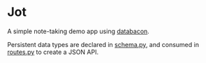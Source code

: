 # Jot

A simple note-taking demo app using [databacon](http://github.com/cameron/databacon).

Persistent data types are declared in [schema.py](server/src/schema.py), and consumed in [routes.py](server/src/routes.py) to create a JSON API.

